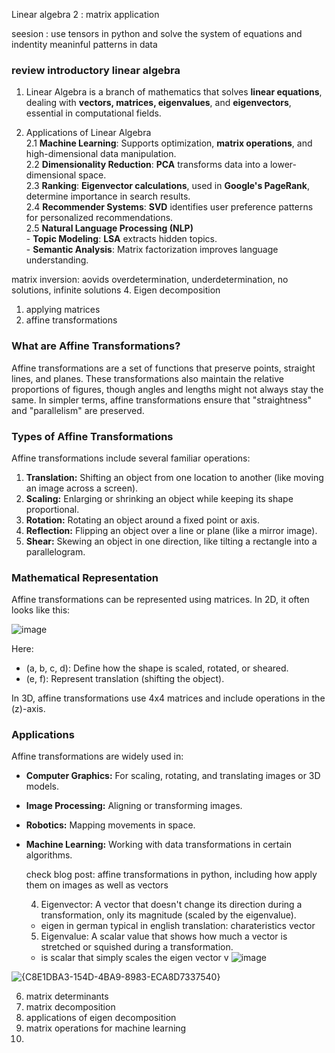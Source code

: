 Linear algebra 2 : matrix application

seesion : use tensors  in python and solve the system of equations and indentity meaninful patterns in data 

### review introductory linear algebra
1. Linear Algebra is a branch of mathematics that solves **linear equations**, dealing with **vectors, matrices, eigenvalues**, and **eigenvectors**, essential in computational fields.

2. Applications of Linear Algebra  
   2.1 **Machine Learning**: Supports optimization, **matrix operations**, and high-dimensional data manipulation.  
   2.2 **Dimensionality Reduction**: **PCA** transforms data into a lower-dimensional space.  
   2.3 **Ranking**: **Eigenvector calculations**, used in **Google's PageRank**, determine importance in search results.  
   2.4 **Recommender Systems**: **SVD** identifies user preference patterns for personalized recommendations.  
   2.5 **Natural Language Processing (NLP)**  
       - **Topic Modeling**: **LSA** extracts hidden topics.  
       - **Semantic Analysis**: Matrix factorization improves language understanding.  

  matrix inversion: aovids overdetermination, underdetermination, no solutions, infinite solutions
4. Eigen decomposition
  1. applying matrices
  2. affine transformations
### What are Affine Transformations?
Affine transformations are a set of functions that preserve points, straight lines, and planes. These transformations also maintain the relative proportions of figures, though angles and lengths might not always stay the same. In simpler terms, affine transformations ensure that "straightness" and "parallelism" are preserved.

### Types of Affine Transformations
Affine transformations include several familiar operations:
1. **Translation:** Shifting an object from one location to another (like moving an image across a screen).
2. **Scaling:** Enlarging or shrinking an object while keeping its shape proportional.
3. **Rotation:** Rotating an object around a fixed point or axis.
4. **Reflection:** Flipping an object over a line or plane (like a mirror image).
5. **Shear:** Skewing an object in one direction, like tilting a rectangle into a parallelogram.

### Mathematical Representation
Affine transformations can be represented using matrices. In 2D, it often looks like this:

![image](https://github.com/user-attachments/assets/7397e3eb-00b5-4206-bb8e-ab94d9876219)


Here:
- (a, b, c, d): Define how the shape is scaled, rotated, or sheared.
- (e, f): Represent translation (shifting the object).

In 3D, affine transformations use 4x4 matrices and include operations in the \(z\)-axis.

### Applications
Affine transformations are widely used in:
- **Computer Graphics:** For scaling, rotating, and translating images or 3D models.
- **Image Processing:** Aligning or transforming images.
- **Robotics:** Mapping movements in space.
- **Machine Learning:** Working with data transformations in certain algorithms.

    check blog post: affine transformations in python, including how apply them on images as well as vectors

  4. Eigenvector: A vector that doesn't change its direction during a transformation, only its magnitude (scaled by the eigenvalue).
  - eigen in german typical in english translation: charateristics vector
  5. Eigenvalue: A scalar value that shows how much a vector is stretched or squished during a transformation.
  - is scalar that simply scales the eigen vector v 
![image](https://github.com/user-attachments/assets/8b35dd4c-0fda-46eb-a9a2-24d6d58d264c)

![{C8E1DBA3-154D-4BA9-8983-ECA8D7337540}](https://github.com/user-attachments/assets/4dc954d5-99a4-4978-a347-55aa11fb4da7)


  6. matrix determinants
  7. matrix decomposition
  8. applications of eigen decomposition
9. matrix operations for machine learning
10. 


